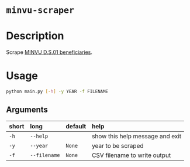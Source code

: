`minvu-scraper`
=======

# Description

Scrape [MINVU D.S.01 beneficiaries](http://transparencia.minvu.cl/IRIS_FILES/Transparencia/beneficio_regiones_buscador.html).

# Usage

```bash
python main.py [-h] -y YEAR -f FILENAME
```
## Arguments

|short|long|default|help|
| :--- | :--- | :--- | :--- |
|`-h`|`--help`||show this help message and exit|
|`-y`|`--year`|`None`|year to be scraped|
|`-f`|`--filename`|`None`|CSV filename to write output|